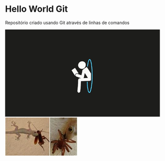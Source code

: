 # Hello World Git
Repositório criado usando Git através de linhas de comandos

!["Este repositório não tem nada de útil"](./portal.jpg)
!["sente-se e aprecie a imagem de uma largatixa comendo uma barata:"](./largatixa.jpg)

